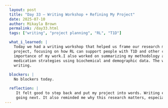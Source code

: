 ```yaml
---
  layout: post  
  title: "Day 33 – Writing Workshop + Refining My Project"  
  date: 2025-07-10
  author: Mikayla Brown  
  permalink: /day33.html  
  tags: ["writing", "project planning", "RL", "T1D"]

  what_i_learned: |
    Today we had a writing workshop that helped us frame our research more clearly. I drafted some opening lines and a problem statement for my 
    project, focusing on how RL can support people with T1D and other comorbidities. It made me think more deeply about how to communicate the
    importance of my work.I also worked on summarizing my methodology and expected findings. I’m aiming to build an RL model that recommends 
    medication strategies using biochemical and demographic data. The workshop gave me new ways to think about clarity and impact in scientific 
    writing.
 
  blockers: |
    No blockers today.

  reflection: |
     It felt good to step back and put my project into words. Writing everything out helped me better understand what I’ve done and where I’m 
     going next. It also reminded me why this research matters, especially for people managing complex conditions like T1D.
---
```

